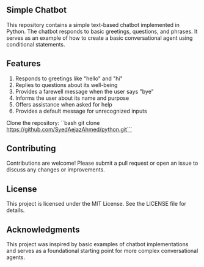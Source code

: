 ## Simple Chatbot

This repository contains a simple text-based chatbot implemented in Python. The chatbot responds to basic greetings, questions, and phrases. It serves as an example of how to create a basic conversational agent using conditional statements.

## Features
1. Responds to greetings like "hello" and "hi"
2. Replies to questions about its well-being
3. Provides a farewell message when the user says "bye"
4. Informs the user about its name and purpose
5. Offers assistance when asked for help
6. Provides a default message for unrecognized inputs

Clone the repository: 
``bash
git clone https://github.com/SyedAejazAhmed/python.git```

## Contributing
Contributions are welcome! Please submit a pull request or open an issue to discuss any changes or improvements.

## License
This project is licensed under the MIT License. See the LICENSE file for details.

## Acknowledgments
This project was inspired by basic examples of chatbot implementations and serves as a foundational starting point for more complex conversational agents.
